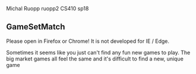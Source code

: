 Michal Ruopp
ruopp2
CS410 sp18


GameSetMatch
----------------------

Please open in Firefox or Chrome! It is not developed for IE / Edge. 

Sometimes it seems like you just can't find any fun new games to play.
The big market games all feel the same and it's difficult to find a new, unique game
